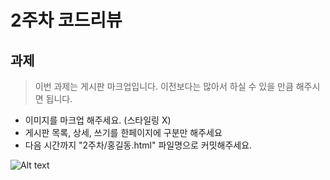# 2주차 코드리뷰

## 과제

> 이번 과제는 게시판 마크업입니다. 이전보다는 많아서 하실 수 있을 만큼 해주시면 됩니다.

- 이미지를 마크업 해주세요. (스타일링 X)
- 게시판 목록, 상세, 쓰기를 한페이지에 구분만 해주세요
- 다음 시간까지 "2주차/홍길동.html" 파일명으로 커밋해주세요.
 
 ![Alt text](/2022/images/week02/board.png)